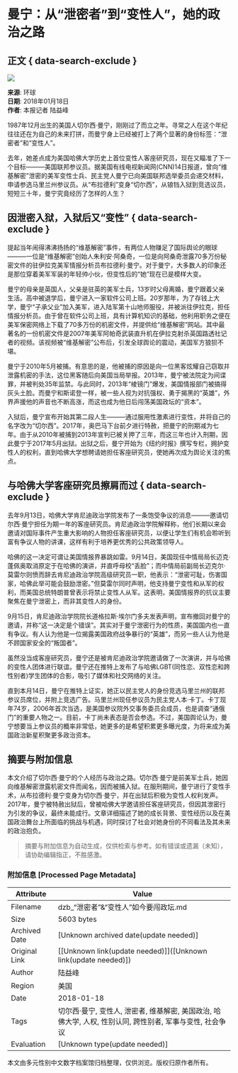 # 曼宁：从“泄密者”到“变性人”，她的政治之路

## 正文 { data-search-exclude }


![](https://dzb.whb.cn/images/2018-01/18/8/80118_p63_b.jpg)

**来源**: 环球  
**日期**: 2018年01月18日  
**作者**: 本报记者 陆益峰  

1987年12月出生的美国人切尔西·曼宁，刚刚过了而立之年。寻常之人在这个年纪往往还在为自己的未来打拼，而曼宁身上已经被打上了两个显著的身份标签：“泄密者”和“变性人”。

去年，她差点成为美国哈佛大学历史上首位变性人客座研究员，现在又瞄准了下一个目标———美国联邦参议员。据美国有线电视新闻网(CNN)14日报道，曾向“维基解密”泄密的美军变性士兵、民主党人曼宁已向美国联邦选举委员会递交材料，申请参选马里兰州参议员。从“布拉德利”变身“切尔西”，从锒铛入狱到竞选议员，短短三十年，曼宁究竟经历了怎样的人生？

## 因泄密入狱，入狱后又“变性” { data-search-exclude }

提起当年闹得沸沸扬扬的“维基解密”事件，有两位人物赚足了国际舆论的眼球———一位是“维基解密”创始人朱利安·阿桑奇，一位是向阿桑奇泄露70多万份秘密文件的驻伊拉克美军情报分析员布拉德利·曼宁。对于曼宁，大多数人的印象还是那位穿着美军军装的年轻帅小伙，但变性后的“她”现在已是模样大变。

曼宁的母亲是英国人，父亲是驻英的美军士兵，13岁时父母离婚，曼宁跟着父亲生活。高中被退学后，曼宁进入一家软件公司上班。20岁那年，为了存钱上大学，曼宁“子承父业”加入美军，进入陆军第十山地师服役，并被派往伊拉克，担任情报分析员。由于曾在软件公司上班，具有计算机知识的基础，他利用职务之便在美军保密网络上下载了70多万份的机密文件，并提供给“维基解密”网站。其中最著名的一份机密文件是2007年美军阿帕奇武装直升机在伊拉克射杀英国路透社记者的视频。该视频被“维基解密”公布后，引发全球舆论的震动，美国军方狼狈不堪。

曼宁于2010年5月被捕。有意思的是，他被捕的原因是向一位黑客炫耀自己窃取并泄露机密的手法，这位黑客随后向美国当局举报。2013年，曼宁被法院定为间谍罪，并被判处35年监禁。与此同时，2013年“棱镜门”爆发，美国情报部门被搞得灰头土脸。而曼宁和斯诺登一样，被一些人视为对抗强权、勇于揭黑的“英雄”，外界声援他的声音也不断高涨，而这也成为他日后闯荡美国政坛的“资本”。

入狱后，曼宁宣布开始其第二段人生———通过服用性激素进行变性，并将自己的名字改为“切尔西”。2017年，奥巴马下台前夕进行特赦，把曼宁的刑期减为七年。由于从2010年被捕到2013年宣判已被关押了三年，而这三年也计入刑期，因此曼宁于2017年5月出狱。出狱之后，曼宁开始为《纽约时报》撰写专栏，拥护变性人的权利，直到哈佛大学想聘请她担任客座研究员，使她再次成为舆论关注的焦点。

## 与哈佛大学客座研究员擦肩而过 { data-search-exclude }

去年9月13日，哈佛大学肯尼迪政治学院发布了一条饱受争议的消息———邀请切尔西·曼宁担任为期一年的客座研究员。肯尼迪政治学院解释称，他们长期以来会邀请对国际事件产生重大影响的人物担任客座研究员，以便让学生们有机会聆听到富有争议人物的讲课，这样有利于培养更优秀的公共政策领导人。

哈佛的这一决定可谓让美国情报界暴跳如雷。9月14日，美国现任中情局局长迈克·蓬佩奥取消原定于在哈佛的演讲，并直呼母校“丢脸”；而中情局前副局长迈克尔·莫雷尔则愤而辞去肯尼迪政治学院高级研究员一职，他表示：“泄密可耻，伤害国家，哈佛此举可能会鼓励泄密。”但莫雷尔同时声明，他支持曼宁变性和从军的权利，而美国总统特朗普曾表示将禁止变性人从军。这表明，美国情报界的抗议主要聚焦在曼宁泄密上，而非其变性人的身份。

9月15日，肯尼迪政治学院院长道格拉斯·埃尔门多夫发表声明，宣布撤回对曼宁的邀请，并称“这一决定是个错误”。其实对于曼宁泄密行为的性质，美国国内也一直有争议。有人认为他是一位揭露美国政府战争暴行的“英雄”，而另一些人认为他是不顾国家安全的“叛国者”。

虽然没当成客座研究员，曼宁还是被肯尼迪政治学院邀请做了一次演讲，并与哈佛的变性人团体进行联谊。曼宁还在推特上发布了与哈佛LGBT(同性恋、双性恋和跨性别者)学生团体的合影，吸引了媒体和社交网络的关注。

直到本月14日，曼宁在推特上证实，她正以民主党人的身份竞选马里兰州的联邦参议员席位，并附上竞选广告。马里兰州现任参议员为民主党人本·卡丁。卡丁现年74岁，2006年首次当选，是美国参议院外交事务委员会成员，也是调查“通俄门”的重要人物之一。目前，卡丁尚未表态是否会参选。不过，美国舆论认为，曼宁想要当上参议员的概率非常低，她更多的是希望积累更多曝光度，为将来成为美国政治新星积聚更多政治资本。
<!-- tcd_original_link https://dzb.whb.cn/html/2018-01/18/content_629591.html -->


## 摘要与附加信息

<!-- tcd_abstract -->
本文介绍了切尔西·曼宁的个人经历与政治之路。切尔西·曼宁是前美军士兵，她因向维基解密泄露机密文件而闻名，因而被捕入狱。在服刑期间，曼宁进行了变性手术，从布拉德利·曼宁变身为切尔西·曼宁，并在出狱后积极为变性人权利发声。2017年，曼宁被特赦出狱后，曾被哈佛大学邀请担任客座研究员，但因其泄密行为引发的争议，最终未能成行。文章详细描述了她的成长背景、变性经历以及在美国政治舞台上所面临的挑战与机遇，同时探讨了社会对她身份的不同看法及其未来的政治抱负。
<!-- tcd_abstract_end -->

> 摘要与附加信息为自动生成，仅供检索与参考。如有错误或遗漏（未知），请协助编辑指正，不胜感激。

### 附加信息 [Processed Page Metadata]

| Attribute       | Value                                  |
|-----------------|----------------------------------------|
| Filename        | dzb_“泄密者”&“变性人”如今要闯政坛.md                             |
| Size            | 5603 bytes                           |
| Archived Date   | [Unknown archived date(update needed)]                             |
| Original Link   | [[Unknown link(update needed)]]([Unknown link(update needed)])                       |
| Author          | 陆益峰                               |
| Region          | 美国                               |
| Date            | 2018-01-18                                 |
| Tags            | 切尔西·曼宁, 变性人, 泄密者, 维基解密, 美国政治, 哈佛大学, 人权, 性别认同, 跨性别者, 军事与变性, 社会争议                                 |
| Evaluation            | [Unknown type(update needed)]                                 |
<!-- tcd_table_end -->

本文由多元性别中文数字档案馆归档整理，仅供浏览。版权归原作者所有。
